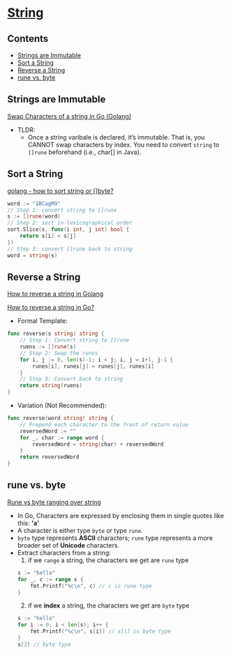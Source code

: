 # [String](https://github.com/szhou12/leetcode-go/blob/main/go_review/README.md)

## Contents
* [Strings are Immutable](#strings-are-immutable)
* [Sort a String](#sort-a-string)
* [Reverse a String](#reverse-a-string)
* [rune vs. byte](#rune-vs-byte)

## Strings are Immutable
[Swap Characters of a string in Go (Golang)](https://golangbyexample.com/swap-characters-string-golang/)
* TLDR:
    * Once a string varibale is declared, it’s immutable. That is, you CANNOT swap characters by index. You need to convert `string` to `[]rune` beforehand (i.e., char[] in Java).

## Sort a String
[golang - how to sort string or []byte?](https://stackoverflow.com/questions/22688651/golang-how-to-sort-string-or-byte)
```go
word := "1BCagM9"
// Step 1: convert string to []rune
s := []rune(word)
// Step 2: sort in lexicographical order
sort.Slice(s, func(i int, j int) bool {
    return s[i] < s[j]
})
// Step 3: convert []rune back to string
word = string(s)
```

## Reverse a String
[How to reverse a string in Golang](https://www.educative.io/answers/how-to-reverse-a-string-in-golang)

[How to reverse a string in Go?](https://stackoverflow.com/questions/1752414/how-to-reverse-a-string-in-go)

* Formal Template:
```go
func reverse(s string) string {
    // Step 1: Convert string to []rune
    ruens := []rune(s)
    // Step 2: Swap the runes
    for i, j := 0, len(s)-1; i < j; i, j = i+1, j-1 {
        runes[i], runes[j] = runes[j], runes[i]
    }
    // Step 3: Convert back to string
    return string(ruens)
}
```

* Variation (Not Recommended):
```go
func reverse(word string) string {
    // Prepend each character to the front of return value
    reversedWord := ""
    for _, char := range word {
        reversedWord = string(char) + reversedWord
    }
    return reversedWord
}
```

## rune vs. byte
[Rune vs byte ranging over string](https://stackoverflow.com/questions/58635507/rune-vs-byte-ranging-over-string)

* In Go, Characters are expressed by enclosing them in single quotes like this: **'a'**
* A character is either type `byte` or type `rune`.
* `byte` type represents **ASCII** characters; `rune` type represents a more broader set of **Unicode** characters.
* Extract characters from a string:
    1. if we `range` a string, the characters we get are `rune` type
    ```go
    s := "hello"
    for _, c := range s {
        fmt.Printf("%c\n", c) // c is rune type
    }
    ```
    2. if we **index** a string, the characters we get are `byte` type
    ```go
    s := "hello"
    for i := 0; i < len(s); i++ {
        fmt.Printf("%c\n", s[i]) // s[i] is byte type
    }
    s[2] // byte type
    ```
